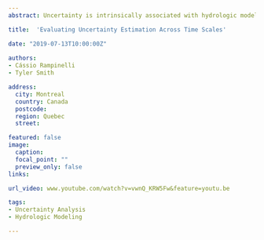 ```yaml
---
abstract: Uncertainty is intrinsically associated with hydrologic modeling and should be considered in research and operational applications that utilize hydrologic models; otherwise, the value of a hydrologic prediction to support decision-making processes may be limited. In this sense, uncertainty estimation has been the subject of several studies in hydrological research and different techniques have emerged to address uncertainty in model predictions. Besides the concerns regarding quantifying uncertainty, other researchers have studied the sources and the nature of uncertainty in hydrologic simulations. However, there are still few studies that address how the time scale of the input data and of the model processing can affect uncertainty estimation in hydrologic simulations. In this context, this work evaluates, for a case study in a Brazilian watershed, how the time scale of the data used in a rainfall-runoff model affects model predictions. The simulations applied the SMAP rainfall-runoff model for daily and monthly time steps and the DREAM algorithm was used to assess the uncertainty for the model parameters and the simulated flow. Model residuals were evaluated across monthly and daily time scales to explore the variability in behavior across time. The results demonstrated that not only can the model parameters be significantly affected depending on the time resolution, but so can the behavior of the residuals. In addition, it was observed that the use of a flexible likelihood function such as the Generalized Likelihood Function appears to be an effective strategy to capture the residuals behavior regardless the flow time scale adopted.

title:  'Evaluating Uncertainty Estimation Across Time Scales'

date: "2019-07-13T10:00:00Z"  
 
authors:
- Cássio Rampinelli
- Tyler Smith

address:
  city: Montreal
  country: Canada
  postcode: 
  region: Quebec
  street: 

featured: false
image:
  caption: 
  focal_point: ""
  preview_only: false
links:

url_video: www.youtube.com/watch?v=vwnQ_KRW5Fw&feature=youtu.be

tags:
- Uncertainty Analysis
- Hydrologic Modeling

---
```



